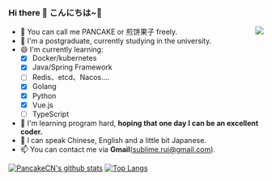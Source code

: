 ### Hi there 👋 こんにちは~🎈

<!--
**PancakeCN/PancakeCN** is a ✨ _special_ ✨ repository because its `README.md` (this file) appears on your GitHub profile.

Here are some ideas to get you started:
-->
<img align="right" src="https://count.getloli.com/get/@cwxyr?theme=rule34" />

- 🌮 You can call me PANCAKE or 煎饼果子 freely.
- 🔭 I'm a postgraduate, currently studying in the university.
- 😄 I'm currently learning:
  - [x] Docker/kubernetes
  - [x] Java/Spring Framework
  - [ ] Redis、etcd、Nacos....
  - [x] Golang
  - [x] Python
  - [x] Vue.js
  - [ ] TypeScript
- 🍗 I'm learning program hard, **hoping that one day I can be an excellent coder.**
- 💬 I can speak Chinese, English and a little bit Japanese.
- 📫 You can contact me via **Gmail**(sublime.rui@gmail.com).

[![PancakeCN's github stats](https://github-readme-stats.vercel.app/api?username=PancakeCN&hide_title=true)](https://github.com/anuraghazra/github-readme-stats)
[![Top Langs](https://github-readme-stats.vercel.app/api/top-langs/?username=PancakeCN&layout=compact)](https://github.com/anuraghazra/github-readme-stats)

<!--
[![PancakeCN's github stats](https://github-readme-stats.vercel.app/api?username=cwxyr)](https://github.com/cwxyr/github-readme-stats)
- 👯 I’m looking to collaborate on ...
- 🤔 I’m looking for help with ...
- 💬 Ask me about ...
- 📫 How to reach me: ...
- 😄 Pronouns: ...
- ⚡ Fun fact: ...
-->
